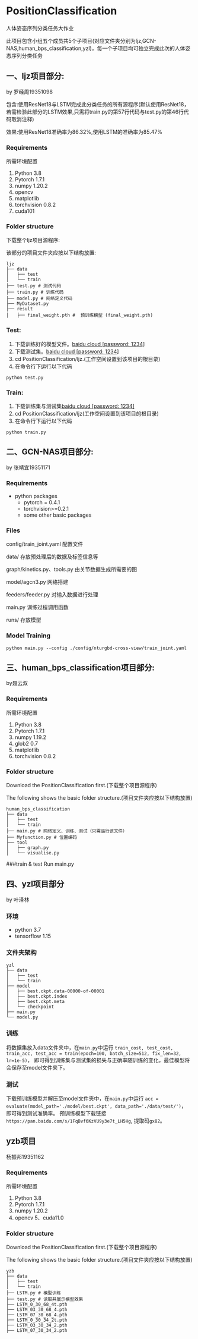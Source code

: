 # PositionClassification
人体姿态序列分类任务大作业

此项目包含小组五个成员共5个子项目(对应文件夹分别为ljz,GCN-NAS,human_bps_classification,yzl)，每一个子项目均可独立完成此次的人体姿态序列分类任务
## 一、ljz项目部分:

by 罗经周19351098

包含:使用ResNet18与LSTM完成此分类任务的所有源程序(默认使用ResNet18，若需检验此部分的LSTM效果,只需将train.py的第57行代码与test.py的第46行代码取消注释)

效果:使用ResNet18准确率为86.32%,使用LSTM的准确率为85.47%
### Requirements
所需环境配置
1. Python 3.8 
2. Pytorch 1.7.1
3. numpy 1.20.2
4. opencv
5. matplotlib
6. torchvision 0.8.2
7. cuda101

### Folder structure
下载整个ljz项目源程序:

该部分的项目文件夹应按以下结构放置:
```
ljz
├── data
│   ├── test
│   └── train
├── test.py # 测试代码
├── train.py # 训练代码
├── model.py # 网络定义代码
├── MyDataset.py
├── result
│   ├── final_weight.pth #  预训练模型 (final_weight.pth)
```
### Test: 
1) 下载训练好的模型文件。<a href="https://pan.baidu.com/s/1MNGYunvonFvSpZJLGCu19Q">baidu cloud [password: 1234]</a>
2) 下载测试集。<a href="https://pan.baidu.com/s/1gfiTziz4RCRHImRrG-EIPw">baidu cloud [password: 1234]</a>
3) cd PositionClassification/ljz.(工作空间设置到该项目的根目录)
4) 在命令行下运行以下代码
```
python test.py 
```

### Train: 
1) 下载训练集与测试集<a href="https://pan.baidu.com/s/1gfiTziz4RCRHImRrG-EIPw">baidu cloud [password: 1234]</a>
2) cd PositionClassification/ljz(工作空间设置到该项目的根目录)
3) 在命令行下运行以下代码
```
python train.py 
```
## 二、GCN-NAS项目部分:

by 张靖宜19351171
### Requirements
- python packages
  - pytorch = 0.4.1
  - torchvision>=0.2.1
  - some other basic packages
  

### Files

  config/train_joint.yaml              配置文件
  
  data/                                             存放预处理后的数据及标签信息等
  
  graph/kinetics.py、tools.py     由关节数据生成所需要的图
  
  model/agcn3.py                          网络搭建
  
  feeders/feeder.py                       对输入数据进行处理
  
  main.py                                        训练过程调用函数
  
  runs/                                             存放模型 

### Model Training 
`python main.py --config ./config/nturgbd-cross-view/train_joint.yaml`

## 三、human_bps_classification项目部分:

by聂云双
### Requirements
所需环境配置
1. Python 3.8 
2. Pytorch 1.7.1
3. numpy 1.19.2
4. glob2 0.7
5. matplotlib
6. torchvision 0.8.2

### Folder structure
Download the PositionClassification first.(下载整个项目源程序)

The following shows the basic folder structure.(项目文件夹应按以下结构放置)
```
human_bps_classification
├── data
│   ├── test
│   └── train
├── main.py # 网络定义、训练、测试（只需运行该文件）
├── Myfunction.py # 位置编码
├── tool
│   ├── graph.py
│   └── visualise.py
```
###train & test
Run main.py

## 四、yzl项目部分

by 叶泽林
### 环境
* python 3.7
* tensorflow 1.15
### 文件夹架构
```
yzl
├── data
│   ├── test
│   └── train
├── model
│   ├── best.ckpt.data-00000-of-00001
│   ├── best.ckpt.index
│   ├── best.ckpt.meta
│   └── checkpoint
├── main.py 
└── model.py
```
### 训练
将数据集放入data文件夹中，在```main.py```中运行
```train_cost, test_cost, train_acc, test_acc = train(epoch=100, batch_size=512, fix_len=32, lr=1e-5)```，
即可得到训练集与测试集的损失与正确率随训练的变化，最佳模型将会保存至model文件夹下。
### 测试
下载预训练模型并解压至model文件夹中，在```main.py```中运行
```acc = evaluate(model_path='./model/best.ckpt', data_path='./data/test/')```，
即可得到测试准确率。
预训练模型下载链接```https://pan.baidu.com/s/1FqBvf6KzVU9y3e7t_LH5Hg```, 提取码```gx82```。

## yzb项目

杨振邦19351162

### Requirements
所需环境配置
1. Python 3.8 
2. Pytorch 1.7.1
3. numpy 1.20.2
4. opencv
5、cuda11.0


### Folder structure
Download the PositionClassification first.(下载整个项目源程序)

The following shows the basic folder structure.(项目文件夹应按以下结构放置)
```
yzb
├── data
│   ├── test
│   └── train
├── LSTM.py # 模型训练
├── test.py # 读取并展示模型效果
├── LSTM_0_30_68_4t.pth
├── LSTM_03_30_68_4.pth
├── LSTM_07_30_68_4.pth
├── LSTM_0_30_34_2t.pth
├── LSTM_03_30_34_2.pth
├── LSTM_07_30_34_2.pth
